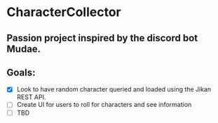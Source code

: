 # CharacterCollector

## Passion project inspired by the discord bot Mudae.

## Goals: 
- [x] Look to have random character queried and loaded using the Jikan REST API.
- [ ] Create UI for users to roll for characters and see information
- [ ] TBD
